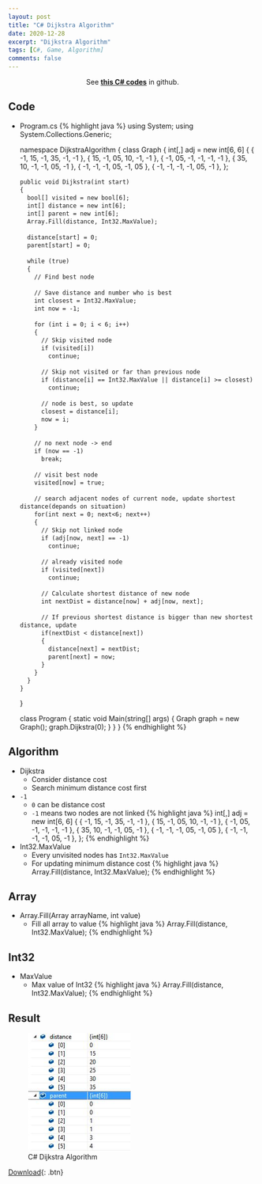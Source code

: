 ```yaml
---
layout: post
title: "C# Dijkstra Algorithm"
date: 2020-12-28
excerpt: "Dijkstra Algorithm"
tags: [C#, Game, Algorithm]
comments: false
---
```



<center>See <a href="https://github.com/leehuhlee/CShap"><b>this C# codes</b></a> in github.</center>


## Code
* Program.cs
{% highlight java %}
  using System;
  using System.Collections.Generic;

  namespace DijkstraAlgorithm
  {
    class Graph
    {
      int[,] adj = new int[6, 6]
      {
        { -1, 15, -1, 35, -1, -1 },
        { 15, -1, 05, 10, -1, -1 },
        { -1, 05, -1, -1, -1, -1 },
        { 35, 10, -1, -1, 05, -1 },
        { -1, -1, -1, 05, -1, 05 },
        { -1, -1, -1, -1, 05, -1 },
      };

      public void Dijkstra(int start)
      {
        bool[] visited = new bool[6];
        int[] distance = new int[6];
        int[] parent = new int[6];
        Array.Fill(distance, Int32.MaxValue);

        distance[start] = 0;
        parent[start] = 0;

        while (true)
        {
          // Find best node

          // Save distance and number who is best
          int closest = Int32.MaxValue;
          int now = -1;

          for (int i = 0; i < 6; i++)
          {
            // Skip visited node
            if (visited[i])
              continue;

            // Skip not visited or far than previous node
            if (distance[i] == Int32.MaxValue || distance[i] >= closest)
              continue;

            // node is best, so update
            closest = distance[i];
            now = i;
          }

          // no next node -> end
          if (now == -1)
            break;

          // visit best node
          visited[now] = true;

          // search adjacent nodes of current node, update shortest distance(depands on situation)
          for(int next = 0; next<6; next++)
          {
            // Skip not linked node
            if (adj[now, next] == -1)
              continue;

            // already visited node
            if (visited[next])
              continue;

            // Calculate shortest distance of new node
            int nextDist = distance[now] + adj[now, next];

            // If previous shortest distance is bigger than new shortest distance, update
            if(nextDist < distance[next])
            {
              distance[next] = nextDist;
              parent[next] = now;
            }
          }
        }
      }
    }

    class Program
    {
      static void Main(string[] args)
      {
        Graph graph = new Graph();
        graph.Dijkstra(0);
      }
    }
  }
{% endhighlight %}

## Algorithm
* Dijkstra
  - Consider distance cost
  - Search minimum distance cost first
* `-1`
  - `0` can be distance cost
  - `-1` means two nodes are not linked
{% highlight java %}
  int[,] adj = new int[6, 6]
  {
    { -1, 15, -1, 35, -1, -1 },
    { 15, -1, 05, 10, -1, -1 },
    { -1, 05, -1, -1, -1, -1 },
    { 35, 10, -1, -1, 05, -1 },
    { -1, -1, -1, 05, -1, 05 },
    { -1, -1, -1, -1, 05, -1 },
  };
{% endhighlight %}
* Int32.MaxValue
  - Every unvisited nodes has `Int32.MaxValue`
  - For updating minimum distance cost
{% highlight java %}
  Array.Fill(distance, Int32.MaxValue);
{% endhighlight %}


## Array
* Array.Fill(Array arrayName, int value)
  - Fill all array to value
{% highlight java %}
  Array.Fill(distance, Int32.MaxValue);
{% endhighlight %}


## Int32
* MaxValue
  - Max value of Int32
{% highlight java %}
  Array.Fill(distance, Int32.MaxValue);
{% endhighlight %}


## Result
<figure>
  <a href="/assets/img/posts/cshap_dijkstra_algorithm/0.jpg"><img src="/assets/img/posts/cshap_dijkstra_algorithm/0.jpg"></a>
	<figcaption>C# Dijkstra Algorithm</figcaption>
</figure>

[Download](https://github.com/leehuhlee/CShap){: .btn}
